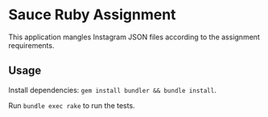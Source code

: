 # Sauce Ruby Assignment

This application mangles Instagram JSON files according to the assignment requirements.

## Usage

Install dependencies: `gem install bundler && bundle install`.

Run `bundle exec rake` to run the tests.

